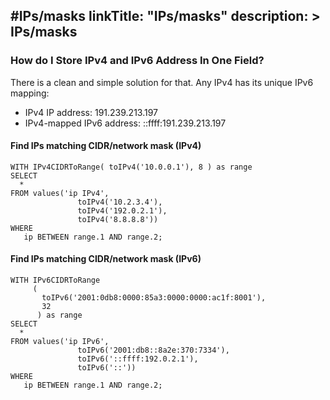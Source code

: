 #IPs/masks
linkTitle: "IPs/masks"
description: >
    IPs/masks
---
### How do I Store IPv4 and IPv6 Address In One Field?

There is a clean and simple solution for that. Any IPv4 has its unique IPv6 mapping:

* IPv4 IP address: 191.239.213.197
* IPv4-mapped IPv6 address: ::ffff:191.239.213.197

#### Find IPs matching CIDR/network mask (IPv4)

```
WITH IPv4CIDRToRange( toIPv4('10.0.0.1'), 8 ) as range
SELECT
  *
FROM values('ip IPv4',
               toIPv4('10.2.3.4'),
               toIPv4('192.0.2.1'),
               toIPv4('8.8.8.8'))
WHERE
   ip BETWEEN range.1 AND range.2;
```

#### Find IPs matching CIDR/network mask (IPv6)

```
WITH IPv6CIDRToRange
     (
       toIPv6('2001:0db8:0000:85a3:0000:0000:ac1f:8001'),
       32
      ) as range
SELECT
  *
FROM values('ip IPv6',
               toIPv6('2001:db8::8a2e:370:7334'),
               toIPv6('::ffff:192.0.2.1'),
               toIPv6('::'))
WHERE
   ip BETWEEN range.1 AND range.2;
```
